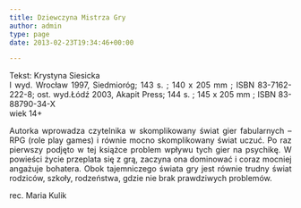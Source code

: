 ```yaml
---
title: Dziewczyna Mistrza Gry
author: admin
type: page
date: 2013-02-23T19:34:46+00:00

---
```

<p style="text-align: justify;">
  Tekst: Krystyna Siesicka<br /> I wyd. Wrocław 1997, Siedmioróg; 143 s. ; 140 x 205 mm ; ISBN 83-7162-222-8; ost. wyd.Łódź 2003, Akapit Press; 144 s. ; 145 x 205 mm ; ISBN 83-88790-34-X<br /> wiek 14+
</p>

<p style="text-align: justify;">
  Autorka wprowadza czytelnika w skomplikowany świat gier fabularnych – RPG (role play games) i równie mocno skomplikowany świat uczuć. Po raz pierwszy podjęto w tej książce problem wpływu tych gier na psychikę. W powieści życie przeplata się z grą, zaczyna ona dominować i coraz mocniej angażuje bohatera. Obok tajemniczego świata gry jest równie trudny świat rodziców, szkoły, rodzeństwa, gdzie nie brak prawdziwych problemów.
</p>

<p style="text-align: justify;">
  rec. Maria Kulik
</p>